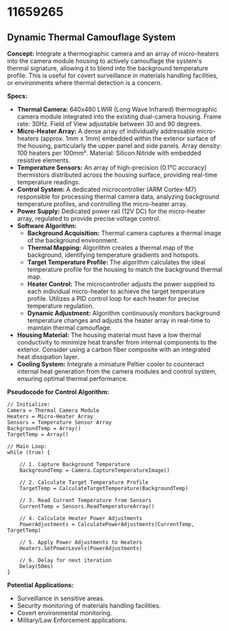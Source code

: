 # 11659265

## Dynamic Thermal Camouflage System

**Concept:** Integrate a thermographic camera and an array of micro-heaters into the camera module housing to actively camouflage the system's thermal signature, allowing it to blend into the background temperature profile. This is useful for covert surveillance in materials handling facilities, or environments where thermal detection is a concern.

**Specs:**

*   **Thermal Camera:** 640x480 LWIR (Long Wave Infrared) thermographic camera module integrated into the existing dual-camera housing.  Frame rate: 30Hz. Field of View adjustable between 30 and 90 degrees.
*   **Micro-Heater Array:** A dense array of individually addressable micro-heaters (approx. 1mm x 1mm) embedded within the exterior surface of the housing, particularly the upper panel and side panels. Array density: 100 heaters per 100mm². Material: Silicon Nitride with embedded resistive elements.
*   **Temperature Sensors:**  An array of high-precision (0.1°C accuracy) thermistors distributed across the housing surface, providing real-time temperature readings.
*   **Control System:** A dedicated microcontroller (ARM Cortex-M7) responsible for processing thermal camera data, analyzing background temperature profiles, and controlling the micro-heater array.  
*   **Power Supply:** Dedicated power rail (12V DC) for the micro-heater array, regulated to provide precise voltage control.
*   **Software Algorithm:**
    *   **Background Acquisition:** Thermal camera captures a thermal image of the background environment.
    *   **Thermal Mapping:**  Algorithm creates a thermal map of the background, identifying temperature gradients and hotspots.
    *   **Target Temperature Profile:**  The algorithm calculates the ideal temperature profile for the housing to match the background thermal map.
    *   **Heater Control:** The microcontroller adjusts the power supplied to each individual micro-heater to achieve the target temperature profile. Utilizes a PID control loop for each heater for precise temperature regulation.
    *   **Dynamic Adjustment:** Algorithm continuously monitors background temperature changes and adjusts the heater array in real-time to maintain thermal camouflage.
*   **Housing Material:**  The housing material must have a low thermal conductivity to minimize heat transfer from internal components to the exterior.  Consider using a carbon fiber composite with an integrated heat dissipation layer.
*   **Cooling System:** Integrate a miniature Peltier cooler to counteract internal heat generation from the camera modules and control system, ensuring optimal thermal performance.

**Pseudocode for Control Algorithm:**

```
// Initialize:
Camera = Thermal Camera Module
Heaters = Micro-Heater Array
Sensors = Temperature Sensor Array
BackgroundTemp = Array()
TargetTemp = Array()

// Main Loop:
while (true) {

    // 1. Capture Background Temperature
    BackgroundTemp = Camera.CaptureTemperatureImage()

    // 2. Calculate Target Temperature Profile
    TargetTemp = CalculateTargetTemperature(BackgroundTemp)

    // 3. Read Current Temperature from Sensors
    CurrentTemp = Sensors.ReadTemperatureArray()

    // 4. Calculate Heater Power Adjustments
    PowerAdjustments = CalculatePowerAdjustments(CurrentTemp, TargetTemp)

    // 5. Apply Power Adjustments to Heaters
    Heaters.SetPowerLevels(PowerAdjustments)

    // 6. Delay for next iteration
    Delay(50ms)
}
```

**Potential Applications:**

*   Surveillance in sensitive areas.
*   Security monitoring of materials handling facilities.
*   Covert environmental monitoring.
*   Military/Law Enforcement applications.